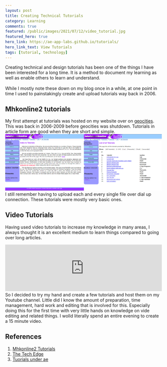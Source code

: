 ```yaml
---
layout: post
title: Creating Technical Tutorials
category: Learning
comments: true
featured: /public/images/2021/07/12/video_tutorial.jpg
featured_hero: true
hero_link: https://ae-app-labs.github.io/tutorials/
hero_link_text: View Tutorials
tags: [tutorial, technology]
---
```

Creating technical and design tutorials has been one of the things I have been interested for a long time. It is a method to document my learning as well as enable others to learn and understand.<br/><br/> 
While I mostly note these down on my blog once in a while, at one point in time I used to painstakingly create and upload tutorials way back in 2006.
<!-- more -->  

## Mhkonline2 tutorials
My first attempt at tutorials was hosted on my website over on [geocities](https://en.wikipedia.org/wiki/Yahoo!_GeoCities). This was back in 2006-2009 before geocities was shutdown. Tutorials in article form are good when they are short and simple.
![First Tutorials website](/public/images/2021/07/12/mhkonline2_tutorials.jpg)
I still remember having to upload each and every single file over dial up connection. These tutorials were mostly very basic ones.

## Video Tutorials
Having used video tutorials to increase my knowledge in many areas, I always thought it is an excellent medium to learn things compared to going over long articles. 
<iframe allow="accelerometer; autoplay; clipboard-write; encrypted-media; gyroscope; picture-in-picture" allowfullscreen="" frameborder="0" src="https://www.youtube.com/embed/kp-JVtnETWI?controls=0" title="YouTube video player" width="100%"></iframe>
So I decided to try my hand and create a few tutorials and host them on my Youtube channel. Little did I know the amount of preparation, time management, hard work and editing that is involved for this. Especially doing this for the first time with very little hands on knowledge on vide editing and related things. I wolld literally spend an entire evening to create a 15 minute video.

## References
1. [Mhkonline2 Tutorials](https://web.archive.org/web/20091027123852/http://geocities.com/mhkonline2/tutorials/index.html)
2. [The Tech Edge](https://midhunhk.blogspot.com/)
3. [Tuorials under ae](https://ae-app-labs.github.io/tutorials/)